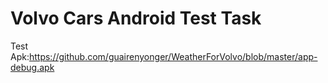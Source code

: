 # Volvo Cars Android Test Task
Test Apk:https://github.com/guairenyonger/WeatherForVolvo/blob/master/app-debug.apk
